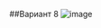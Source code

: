 ##Вариант 8
![image](https://github.com/Introvert975/lab3_java/assets/124875856/591336be-dc2d-4cc4-96e4-675c00a397cb)
